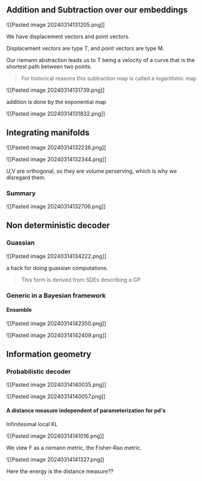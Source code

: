 ## Addition and Subtraction over our embeddings

![[Pasted image 20240314131205.png]]

We have displacement vectors and point vectors.

Displacement vectors are type T, and point vectors are type M.

Our riemann abstraction leads us to T being a velocity of a curve that is the shortest path between two points.
> For historical reasons this subtraction map is called a logarithmic map

![[Pasted image 20240314131739.png]]

addition is done by the exponential map

![[Pasted image 20240314131832.png]]

## Integrating manifolds

![[Pasted image 20240314132236.png]]


![[Pasted image 20240314132344.png]]

U,V are orthogonal, so they are volume perserving, which is why we disregard them.

### Summary

![[Pasted image 20240314132706.png]]

## Non deterministic decoder

### Guassian

![[Pasted image 20240314134222.png]]

a hack for doing guassian computations.

> This form is derived from SDEs describing a GP

### Generic in a Bayesian framework

#### Ensamble

![[Pasted image 20240314142350.png]]

![[Pasted image 20240314142409.png]]



## Information geometry

### Probabilistic decoder

![[Pasted image 20240314140035.png]]

![[Pasted image 20240314140057.png]]

#### A distance measure independent of parameterization for pd's

Infinitesimal local KL

![[Pasted image 20240314141016.png]]

We view F as a riemann metric, the Fisher-Rao metric.


![[Pasted image 20240314141327.png]]

Here the energy is the distance measure??

